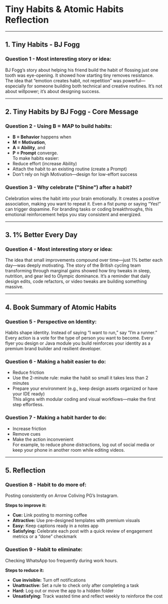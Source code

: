 # Tiny Habits & Atomic Habits Reflection

---

## 1. Tiny Habits - BJ Fogg 
### Question 1 - **Most interesting story or idea:**  
BJ Fogg’s story about helping his friend build the habit of flossing just one tooth was eye-opening. It showed how starting tiny removes resistance. The idea that “emotion creates habit, not repetition” was powerful—especially for someone building both technical and creative routines. It’s not about willpower; it’s about designing success.

---

## 2. Tiny Habits by BJ Fogg - Core Message  
 
### Question 2 - **Using B = MAP to build habits:**  
- **B = Behavior** happens when  
- **M = Motivation**,  
- **A = Ability**, and  
- **P = Prompt** converge.  
To make habits easier:
- Reduce effort (increase Ability)  
- Attach the habit to an existing routine (create a Prompt)  
- Don’t rely on high Motivation—design for low-effort success

### Question 3  - **Why celebrate ("Shine") after a habit?**  
Celebration wires the habit into your brain emotionally. It creates a positive association, making you want to repeat it. Even a fist pump or saying “Yes!” can trigger dopamine. For branding tasks or coding breakthroughs, this emotional reinforcement helps you stay consistent and energized.

---

## 3. 1% Better Every Day 
### Question 4 - **Most interesting story or idea:**  
The idea that small improvements compound over time—just 1% better each day—was deeply motivating. The story of the British cycling team transforming through marginal gains showed how tiny tweaks in sleep, nutrition, and gear led to Olympic dominance. It’s a reminder that daily design edits, code refactors, or video tweaks are building something massive.

---

## 4. Book Summary of Atomic Habits    

### Question 5  - **Perspective on Identity:**  
Habits shape identity. Instead of saying “I want to run,” say “I’m a runner.” Every action is a vote for the type of person you want to become. Every flyer you design or Java module you build reinforces your identity as a premium brand builder and resilient developer.

### Question 6 - **Making a habit easier to do:**  
- Reduce friction  
- Use the 2-minute rule: make the habit so small it takes less than 2 minutes  
- Prepare your environment (e.g., keep design assets organized or have your IDE ready)  
This aligns with modular coding and visual workflows—make the first step effortless.

### Question 7 - **Making a habit harder to do:**  
- Increase friction  
- Remove cues  
- Make the action inconvenient  
For example, to reduce phone distractions, log out of social media or keep your phone in another room while editing videos.

---

## 5. Reflection

### Question 8 - **Habit to do more of:**  
Posting consistently on Arrow Coliving PG’s Instagram.

**Steps to improve it:**  
- **Cue:** Link posting to morning coffee  
- **Attractive:** Use pre-designed templates with premium visuals  
- **Easy:** Keep captions ready in a notes app  
- **Satisfying:** Celebrate each post with a quick review of engagement metrics or a “done” checkmark

### Question 9 - **Habit to eliminate:**  
Checking WhatsApp too frequently during work hours.

**Steps to reduce it:**  
- **Cue invisible:** Turn off notifications  
- **Unattractive:** Set a rule to check only after completing a task  
- **Hard:** Log out or move the app to a hidden folder  
- **Unsatisfying:** Track wasted time and reflect weekly to reinforce the cost


